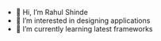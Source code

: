- 👋 Hi, I’m Rahul Shinde
- 👀 I’m interested in designing applications
- 🌱 I’m currently learning latest frameworks 

<!---
rahulshinders/rahulshinders is a ✨ special ✨ repository because its `README.md` (this file) appears on your GitHub profile.
You can click the Preview link to take a look at your changes.
--->

